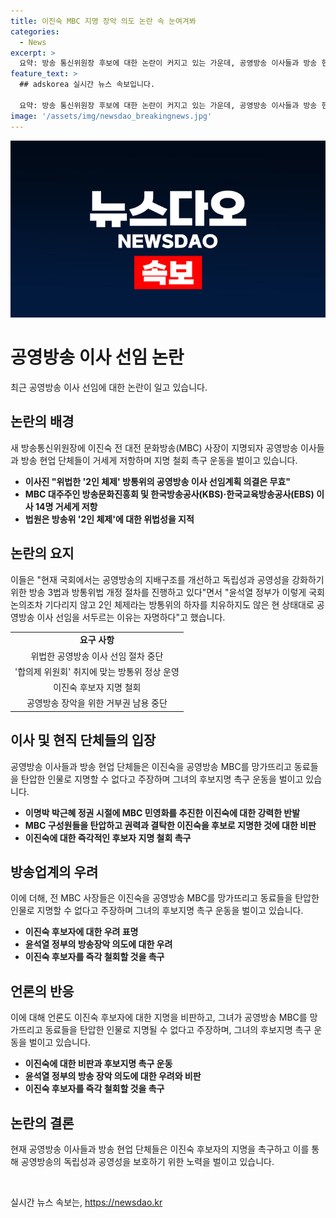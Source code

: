 ```yaml
---
title: 이진숙 MBC 지명 장악 의도 논란 속 눈여겨봐
categories:
  - News
excerpt: >
  요약: 방송 통신위원장 후보에 대한 논란이 커지고 있는 가운데, 공영방송 이사들과 방송 현업 단체들이 이에 반발하며 지명 철회를 요구하는 움직임을 보이고 있습니다. 이에 대한 비판은 지난 정부의 공영방송에 대한 개입과 인사 임명의 무효성을 거론하고 있으며, 방송통신위의 2인 체제 운영 역시 논란을 빚고 있는 상황입니다. (150자)
feature_text: >
  ## adskorea 실시간 뉴스 속보입니다.

  요약: 방송 통신위원장 후보에 대한 논란이 커지고 있는 가운데, 공영방송 이사들과 방송 현업 단체들이 이에 반발하며 지명 철회를 요구하는 움직임을 보이고 있습니다. 이에 대한 비판은 지난 정부의 공영방송에 대한 개입과 인사 임명의 무효성을 거론하고 있으며, 방송통신위의 2인 체제 운영 역시 논란을 빚고 있는 상황입니다. (150자)
image: '/assets/img/newsdao_breakingnews.jpg'
---
```


<p><img src="/assets/img/newsdao_breakingnews.jpg" alt="adskorea 속보" /></p>

<h1>공영방송 이사 선임 논란</h1>

<p data-ke-size="size16">최근 공영방송 이사 선임에 대한 논란이 일고 있습니다. </p>

<h2>논란의 배경</h2>

<p data-ke-size="size16">새 방송통신위원장에 이진숙 전 대전 문화방송(MBC) 사장이 지명되자 공영방송 이사들과 방송 현업 단체들이 거세게 저항하며 지명 철회 촉구 운동을 벌이고 있습니다.</p>

<ul>
  <li><b>이사진 "위법한 '2인 체제' 방통위의 공영방송 이사 선임계획 의결은 무효" </b></li>
  <li><b>MBC 대주주인 방송문화진흥회 및 한국방송공사(KBS)·한국교육방송공사(EBS) 이사 14명 거세게 저항</b></li>
  <li><b>법원은 방송위 '2인 체제'에 대한 위법성을 지적</b></li>
</ul>

<h2>논란의 요지</h2>

<p data-ke-size="size16">이들은 "현재 국회에서는 공영방송의 지배구조를 개선하고 독립성과 공영성을 강화하기 위한 방송 3법과 방통위법 개정 절차를 진행하고 있다"면서 "윤석열 정부가 이렇게 국회 논의조차 기다리지 않고 2인 체제라는 방통위의 하자를 치유하지도 않은 현 상태대로 공영방송 이사 선임을 서두르는 이유는 자명하다"고 했습니다.</p>

<table>
  <tr>
    <td style="text-align: center; height: 17px;"><b>요구 사항</b></td>
  </tr>
  <tr>
    <td style="text-align: center; height: 17px;">위법한 공영방송 이사 선임 절차 중단</td>
  </tr>
  <tr>
    <td style="text-align: center; height: 17px;">'합의제 위원회' 취지에 맞는 방통위 정상 운영</td>
  </tr>
  <tr>
    <td style="text-align: center; height: 17px;">이진숙 후보자 지명 철회</td>
  </tr>
  <tr>
    <td style="text-align: center; height: 17px;">공영방송 장악을 위한 거부권 남용 중단</td>
  </tr>
</table>

<h2>이사 및 현직 단체들의 입장</h2>

<p data-ke-size="size16">공영방송 이사들과 방송 현업 단체들은 이진숙을 공영방송 MBC를 망가뜨리고 동료들을 탄압한 인물로 지명할 수 없다고 주장하며 그녀의 후보지명 촉구 운동을 벌이고 있습니다.</p>

<ul>
  <li><b>이명박 박근혜 정권 시절에 MBC 민영화를 추진한 이진숙에 대한 강력한 반발</b></li>
  <li><b>MBC 구성원들을 탄압하고 권력과 결탁한 이진숙을 후보로 지명한 것에 대한 비판</b></li>
  <li><b>이진숙에 대한 즉각적인 후보자 지명 철회 촉구</b></li>
</ul>

<h2>방송업계의 우려</h2>

<p data-ke-size="size16">이에 더해, 전 MBC 사장들은 이진숙을 공영방송 MBC를 망가뜨리고 동료들을 탄압한 인물로 지명할 수 없다고 주장하며 그녀의 후보지명 촉구 운동을 벌이고 있습니다.</p>

<ul>
  <li><b>이진숙 후보자에 대한 우려 표명</b></li>
  <li><b>윤석열 정부의 방송장악 의도에 대한 우려</b></li>
  <li><b>이진숙 후보자를 즉각 철회할 것을 촉구</b></li>
</ul>

<h2>언론의 반응</h2>

<p data-ke-size="size16">이에 대해 언론도 이진숙 후보자에 대한 지명을 비판하고, 그녀가 공영방송 MBC를 망가뜨리고 동료들을 탄압한 인물로 지명될 수 없다고 주장하며, 그녀의 후보지명 촉구 운동을 벌이고 있습니다.</p>

<ul>
  <li><b>이진숙에 대한 비판과 후보지명 촉구 운동</b></li>
  <li><b>윤석열 정부의 방송 장악 의도에 대한 우려와 비판</b></li>
  <li><b>이진숙 후보자를 즉각 철회할 것을 촉구</b></li>
</ul>

<h2>논란의 결론</h2>

<p data-ke-size="size16">현재 공영방송 이사들과 방송 현업 단체들은 이진숙 후보자의 지명을 촉구하고 이를 통해 공영방송의 독립성과 공영성을 보호하기 위한 노력을 벌이고 있습니다.</p>

<p data-ke-size="size16">&nbsp;</p>
실시간 뉴스 속보는, <a href="https://newsdao.kr" rel="dofollow">https://newsdao.kr</a>


